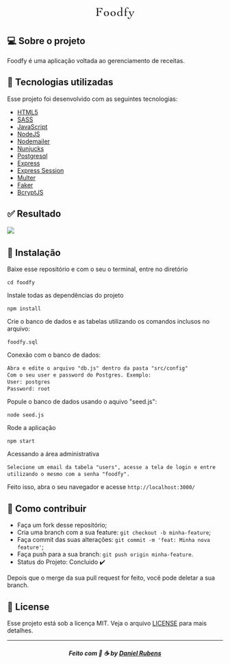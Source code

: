 <div align="center">

# ![Foodfy](public/assets/logo.png)

</div>

## 💻 Sobre o projeto

Foodfy é uma aplicação voltada ao gerenciamento de receitas.

## :rocket:  Tecnologias utilizadas
Esse projeto foi desenvolvido com as seguintes tecnologias:
- [HTML5](https://html.spec.whatwg.org/)
- [SASS](https://sass-lang.com/)
- [JavaScript](https://developer.mozilla.org/pt-BR/docs/Web/JavaScript)
- [NodeJS](https://nodejs.org/en/)
- [Nodemailer](https://nodemailer.com/about/)
- [Nunjucks](https://mozilla.github.io/nunjucks/)
- [Postgresql](https://www.postgresql.org/)
- [Express](https://expressjs.com/)
- [Express Session](https://github.com/expressjs/session)
- [Multer](https://github.com/expressjs/multer)
- [Faker](https://fakerjs.dev/)
- [BcryptJS](https://github.com/dcodeIO/bcrypt.js)



## :white_check_mark: Resultado

<img  src="public/assets/foodfy.gif">
 
 
## 💾 Instalação

Baixe esse repositório e com o seu o terminal, entre no diretório


```
cd foodfy
```

Instale todas as dependências do projeto

```
npm install
```
 Crie o banco de dados e as tabelas utilizando os comandos inclusos no arquivo:

```
foodfy.sql
```
Conexão com o banco de dados:
```
Abra e edite o arquivo "db.js" dentro da pasta "src/config"
Com o seu user e password do Postgres. Exemplo:
User: postgres
Password: root
```


Popule o banco de dados usando o aquivo "seed.js":

```
node seed.js
```

Rode a aplicação

```
npm start
```
Acessando a área administrativa

```
Selecione um email da tabela "users", acesse a tela de login e entre utilizando o mesmo com a senha "foodfy".
```

Feito isso, abra o seu navegador e acesse `http://localhost:3000/`



## :metal: Como contribuir


- Faça um fork desse repositório;
- Cria uma branch com a sua feature: `git checkout -b minha-feature`;
- Faça commit das suas alterações: `git commit -m 'feat: Minha nova feature'`;
- Faça push para a sua branch: `git push origin minha-feature`.
- Status do Projeto: Concluido :heavy_check_mark:


Depois que o merge da sua pull request for feito, você pode deletar a sua branch.


## 📝 License

Esse projeto está sob a licença MIT. Veja o arquivo [LICENSE](LICENSE) para mais detalhes.

---
<h5 align="center">
    Feito com 🖤 ☕  by <a href="https://danielcrubens.github.io/" target="_blank">Daniel Rubens</a>
</h5>






